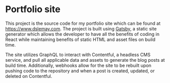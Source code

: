 # Portfolio site

This project is the source code for my portfolio site which can be found at https://www.dslemay.com. The project is built using [Gatsby](https://www.gatsbyjs.org), a static site generator which allows the developer to have all the benefits of coding in React while maintaining benefits of static HTML and asset files on build time.

The site utilizes GraphQL to interact with Contentful, a headless CMS service, and pull all applicable data and assets to generate the blog posts at build time. Additionally, webhooks allow for the site to be rebuilt upon pushing code to the repository and when a post is created, updated, or deleted on Contentful. 
